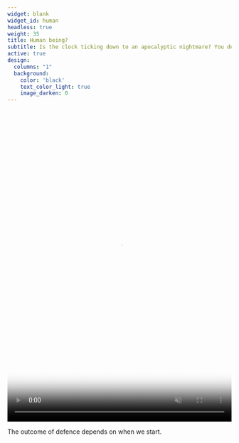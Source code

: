 ```yaml
---
widget: blank
widget_id: human
headless: true
weight: 35
title: Human being?
subtitle: Is the clock ticking down to an apocalyptic nightmare? You decide
active: true
design:
  columns: "1"
  background:
    color: 'black'
    text_color_light: true
    image_darken: 0
---
```


<video playsinline="" preload="auto" loop="" muted="" autoplay="" tabindex="-1" width="100%" height="100%" src="/static/media/saioutcome1.mp4" poster="/static/media/saioutcome1-poster.jpg" style="width:100%;height:100%;max-height:702px;object-fit:contain;object-position:center center;opacity:1"></video>

The outcome of defence depends on when we start.
